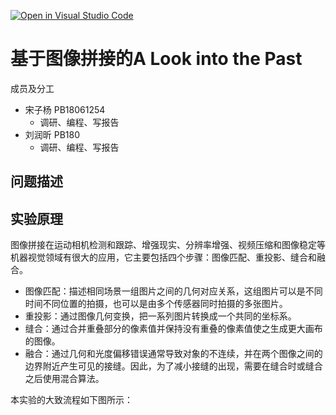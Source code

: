 [![Open in Visual Studio Code](https://classroom.github.com/assets/open-in-vscode-f059dc9a6f8d3a56e377f745f24479a46679e63a5d9fe6f495e02850cd0d8118.svg)](https://classroom.github.com/online_ide?assignment_repo_id=6405850&assignment_repo_type=AssignmentRepo)

基于图像拼接的A Look into the Past
====

成员及分工
* 宋子杨 PB18061254
  * 调研、编程、写报告
* 刘润昕 PB180
  * 调研、编程、写报告

问题描述
---

实验原理
---
图像拼接在运动相机检测和跟踪、增强现实、分辨率增强、视频压缩和图像稳定等机器视觉领域有很大的应用，它主要包括四个步骤：图像匹配、重投影、缝合和融合。
* 图像匹配：描述相同场景一组图片之间的几何对应关系，这组图片可以是不同时间不同位置的拍摄，也可以是由多个传感器同时拍摄的多张图片。
* 重投影：通过图像几何变换，把一系列图片转换成一个共同的坐标系。
* 缝合：通过合并重叠部分的像素值并保持没有重叠的像素值使之生成更大画布的图像。
* 融合：通过几何和光度偏移错误通常导致对象的不连续，并在两个图像之间的边界附近产生可见的接缝。因此，为了减小接缝的出现，需要在缝合时或缝合之后使用混合算法。

本实验的大致流程如下图所示：
